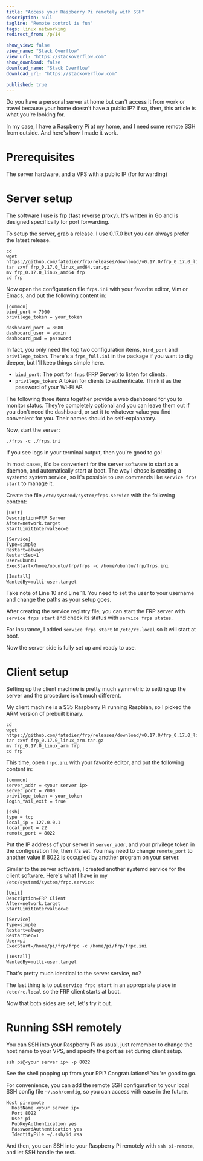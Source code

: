 ```yaml
---
title: "Access your Raspberry Pi remotely with SSH"
description: null
tagline: "Remote control is fun"
tags: linux networking
redirect_from: /p/14

show_view: false
view_name: "Stack Overflow"
view_url: "https://stackoverflow.com"
show_download: false
download_name: "Stack Overflow"
download_url: "https://stackoverflow.com"

published: true
---
```


Do you have a personal server at home but can't access it from work or travel because your home doesn't have a public IP? If so, then, this article is what you're looking for.

In my case, I have a Raspberry Pi at my home, and I need some remote SSH from outside. And here's how I made it work.

# Prerequisites

The server hardware, and a VPS with a public IP (for forwarding)

# Server setup

The software I use is [frp][1] (**f**ast **r**everse **p**roxy). It's written in Go and is designed specifically for port forwarding.

To setup the server, grab a release. I use 0.17.0 but you can always prefer the latest release.

```shell
cd
wget https://github.com/fatedier/frp/releases/download/v0.17.0/frp_0.17.0_linux_amd64.tar.gz
tar zxvf frp_0.17.0_linux_amd64.tar.gz
mv frp_0.17.0_linux_amd64 frp
cd frp
```

Now open the configuration file `frps.ini` with your favorite editor, Vim or Emacs, and put the following content in:

```text
[common]
bind_port = 7000
privilege_token = your_token

dashboard_port = 8080
dashboard_user = admin
dashboard_pwd = password
```

In fact, you only need the top two configuration items, `bind_port` and `privilege_token`. There's a `frps_full.ini` in the package if you want to dig deeper, but I'll keep things simple here.

- `bind_port`: The port for `frps` (FRP Server) to listen for clients.
- `privilege_token`: A token for clients to authenticate. Think it as the password of your Wi-Fi AP.

The following three items together provide a web dashboard for you to monitor status. They're completely optional and you can leave them out if you don't need the dashboard, or set it to whatever value you find convenient for you. Their names should be self-explanatory.

Now, start the server:

```shell
./frps -c ./frps.ini
```

If you see logs in your terminal output, then you're good to go!

In most cases, it'd be convenient for the server software to start as a daemon, and automatically start at boot. The way I chose is creating a systemd system service, so it's possible to use commands like `service frps start` to manage it.

Create the file `/etc/systemd/system/frps.service` with the following content:

```text
[Unit]
Description=FRP Server
After=network.target
StartLimitIntervalSec=0

[Service]
Type=simple
Restart=always
RestartSec=1
User=ubuntu
ExecStart=/home/ubuntu/frp/frps -c /home/ubuntu/frp/frps.ini

[Install]
WantedBy=multi-user.target
```

Take note of Line 10 and Line 11. You need to set the user to your username and change the paths as your setup goes.

After creating the service registry file, you can start the FRP server with `service frps start` and check its status with `service frps status`.

For insurance, I added `service frps start` to `/etc/rc.local` so it will start at boot.

Now the server side is fully set up and ready to use.

# Client setup

Setting up the client machine is pretty much symmetric to setting up the server and the procedure isn't much different.

My client machine is a $35 Raspberry Pi running Raspbian, so I picked the ARM version of prebuilt binary.

```shell
cd
wget https://github.com/fatedier/frp/releases/download/v0.17.0/frp_0.17.0_linux_arm.tar.gz
tar zxvf frp_0.17.0_linux_arm.tar.gz
mv frp_0.17.0_linux_arm frp
cd frp
```

This time, open `frpc.ini` with your favorite editor, and put the following content in:

```text
[common]
server_addr = <your server ip>
server_port = 7000
privilege_token = your_token
login_fail_exit = true

[ssh]
type = tcp
local_ip = 127.0.0.1
local_port = 22
remote_port = 8022
```

Put the IP address of your server in `server_addr`, and your privilege token in the configuration file, then it's set. You may need to change `remote_port` to another value if 8022 is occupied by another program on your server.

Similar to the server software, I created another systemd service for the client software. Here's what I have in my `/etc/systemd/system/frpc.service`:

```text
[Unit]
Description=FRP Client
After=network.target
StartLimitIntervalSec=0

[Service]
Type=simple
Restart=always
RestartSec=1
User=pi
ExecStart=/home/pi/frp/frpc -c /home/pi/frp/frpc.ini

[Install]
WantedBy=multi-user.target
```

That's pretty much identical to the server service, no?

The last thing is to put `service frpc start` in an appropriate place in `/etc/rc.local` so the FRP client starts at boot.

Now that both sides are set, let's try it out.

# Running SSH remotely

You can SSH into your Raspberry Pi as usual, just remember to change the host name to your VPS, and specify the port as set during client setup.

```shell
ssh pi@<your server ip> -p 8022
```

See the shell popping up from your RPi? Congratulations! You're good to go.

For convenience, you can add the remote SSH configuration to your local SSH config file `~/.ssh/config`, so you can access with ease in the future.

```text
Host pi-remote
  HostName <your server ip>
  Port 8022
  User pi
  PubKeyAuthentication yes
  PasswordAuthentication yes
  IdentityFile ~/.ssh/id_rsa
```

And then, you can SSH into your Raspberry Pi remotely with `ssh pi-remote`, and let SSH handle the rest.


  [1]: https://github.com/fatedier/frp
